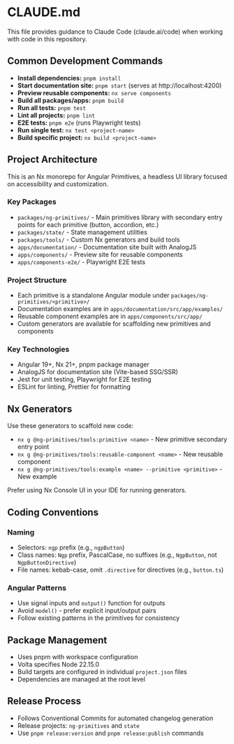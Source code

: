 # CLAUDE.md

This file provides guidance to Claude Code (claude.ai/code) when working with code in this repository.

## Common Development Commands

- **Install dependencies:** `pnpm install`
- **Start documentation site:** `pnpm start` (serves at http://localhost:4200)
- **Preview reusable components:** `nx serve components`
- **Build all packages/apps:** `pnpm build`
- **Run all tests:** `pnpm test`
- **Lint all projects:** `pnpm lint`
- **E2E tests:** `pnpm e2e` (runs Playwright tests)
- **Run single test:** `nx test <project-name>`
- **Build specific project:** `nx build <project-name>`

## Project Architecture

This is an Nx monorepo for Angular Primitives, a headless UI library focused on accessibility and customization.

### Key Packages

- `packages/ng-primitives/` - Main primitives library with secondary entry points for each primitive (button, accordion, etc.)
- `packages/state/` - State management utilities
- `packages/tools/` - Custom Nx generators and build tools
- `apps/documentation/` - Documentation site built with AnalogJS
- `apps/components/` - Preview site for reusable components
- `apps/components-e2e/` - Playwright E2E tests

### Project Structure

- Each primitive is a standalone Angular module under `packages/ng-primitives/<primitive>/`
- Documentation examples are in `apps/documentation/src/app/examples/`
- Reusable component examples are in `apps/components/src/app/`
- Custom generators are available for scaffolding new primitives and components

### Key Technologies

- Angular 19+, Nx 21+, pnpm package manager
- AnalogJS for documentation site (Vite-based SSG/SSR)
- Jest for unit testing, Playwright for E2E testing
- ESLint for linting, Prettier for formatting

## Nx Generators

Use these generators to scaffold new code:

- `nx g @ng-primitives/tools:primitive <name>` - New primitive secondary entry point
- `nx g @ng-primitives/tools:reusable-component <name>` - New reusable component
- `nx g @ng-primitives/tools:example <name> --primitive <primitive>` - New example

Prefer using Nx Console UI in your IDE for running generators.

## Coding Conventions

### Naming

- Selectors: `ngp` prefix (e.g., `ngpButton`)
- Class names: `Ngp` prefix, PascalCase, no suffixes (e.g., `NgpButton`, not `NgpButtonDirective`)
- File names: kebab-case, omit `.directive` for directives (e.g., `button.ts`)

### Angular Patterns

- Use signal inputs and `output()` function for outputs
- Avoid `model()` - prefer explicit input/output pairs
- Follow existing patterns in the primitives for consistency

## Package Management

- Uses pnpm with workspace configuration
- Volta specifies Node 22.15.0
- Build targets are configured in individual `project.json` files
- Dependencies are managed at the root level

## Release Process

- Follows Conventional Commits for automated changelog generation
- Release projects: `ng-primitives` and `state`
- Use `pnpm release:version` and `pnpm release:publish` commands
